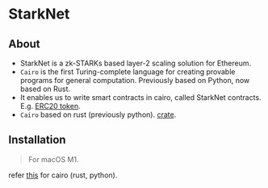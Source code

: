 # StarkNet

## About

- StarkNet is a zk-STARKs based layer-2 scaling solution for Ethereum.
- `Cairo` is the first Turing-complete language for creating provable programs for general computation. Previously based on Python, now based on Rust.
- It enables us to write smart contracts in cairo, called StarkNet contracts. E.g. [ERC20 token](https://github.com/starkware-libs/cairo/blob/d485f5ffd0c444d900cdcac57b9e745dcc280fba/crates/cairo-lang-starknet/test_data/erc20.cairo).
- `Cairo` based on rust (previously python). [crate](https://github.com/starkware-libs/cairo/tree/d485f5ffd0c444d900cdcac57b9e745dcc280fba/crates/cairo-lang-starknet).

## Installation

> For macOS M1.

refer [this](../../langs/cairo/README.md#installation) for cairo (rust, python).
